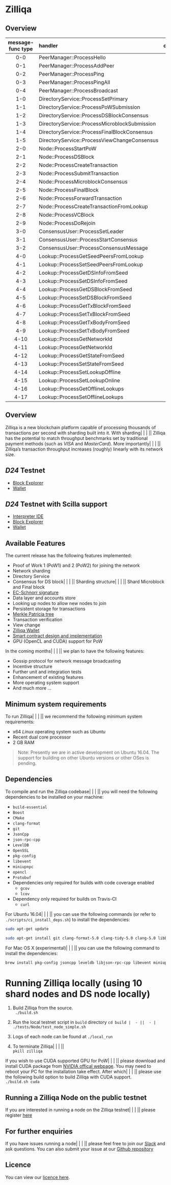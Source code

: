 # Zilliqa 

## Overview
| message-func type | handler | description | |  |  |
| :-----------: | :------ | ------------: | :----------- | :------: | ------------: |
|	0-0	|	PeerManager::ProcessHello	 | |  |   ||
|	0-1	|	PeerManager::ProcessAddPeer	 | |  |   ||
|	0-2	|	PeerManager::ProcessPing	 | |  |   ||
|	0-3	|	PeerManager::ProcessPingAll	 | |  |   ||
|	0-4	|	PeerManager::ProcessBroadcast	 | |  |   ||
|	1-0	|	DirectoryService::ProcessSetPrimary	 | |  |   ||
|	1-1	|	DirectoryService::ProcessPoWSubmission	 | |  |   ||
|	1-2	|	DirectoryService::ProcessDSBlockConsensus	 | |  |   ||
|	1-3	|	DirectoryService::ProcessMicroblockSubmission	 | |  |   ||
|	1-4	|	DirectoryService::ProcessFinalBlockConsensus	 | |  |   ||
|	1-5	|	DirectoryService::ProcessViewChangeConsensus	 | |  |   ||
|	2-0	|	Node::ProcessStartPoW	 | |  |   ||
|	2-1	|	Node::ProcessDSBlock	 | |  |   ||
|	2-2	|	Node::ProcessCreateTransaction	 | |  |   ||
|	2-3	|	Node::ProcessSubmitTransaction	 | |  |   ||
|	2-4	|	Node::ProcessMicroblockConsensus	 | |  |   ||
|	2-5	|	Node::ProcessFinalBlock	 | |  |   ||
|	2-6	|	Node::ProcessForwardTransaction	 | |  |   ||
|	2-7	|	Node::ProcessCreateTransactionFromLookup	 | |  |   ||
|	2-8	|	Node::ProcessVCBlock	 | |  |   ||
|	2-9	|	Node::ProcessDoRejoin	 | |  |   ||
|	3-0	|	ConsensusUser::ProcessSetLeader	 | |  |   ||
|	3-1	|	ConsensusUser::ProcessStartConsensus	 | |  |   ||
|	3-2	|	ConsensusUser::ProcessConsensusMessage	 | |  |   ||
|	4-0	|	Lookup::ProcessGetSeedPeersFromLookup	 | |  |   ||
|	4-1	|	Lookup::ProcessSetSeedPeersFromLookup	 | |  |   ||
|	4-2	|	Lookup::ProcessGetDSInfoFromSeed	 | |  |   ||
|	4-3	|	Lookup::ProcessSetDSInfoFromSeed	 | |  |   ||
|	4-4	|	Lookup::ProcessGetDSBlockFromSeed	 | |  |   ||
|	4-5	|	Lookup::ProcessSetDSBlockFromSeed	 | |  |   ||
|	4-6	|	Lookup::ProcessGetTxBlockFromSeed	 | |  |   ||
|	4-7	|	Lookup::ProcessSetTxBlockFromSeed	 | |  |   ||
|	4-8	|	Lookup::ProcessGetTxBodyFromSeed	 | |  |   ||
|	4-9	|	Lookup::ProcessSetTxBodyFromSeed	 | |  |   ||
|	4-10	|	Lookup::ProcessGetNetworkId	 | |  |   ||
|	4-11	|	Lookup::ProcessGetNetworkId	 | |  |   ||
|	4-12	|	Lookup::ProcessGetStateFromSeed	 | |  |   ||
|	4-13	|	Lookup::ProcessSetStateFromSeed	 | |  |   ||
|	4-14	|	Lookup::ProcessSetLookupOffline	 | |  |   ||
|	4-15	|	Lookup::ProcessSetLookupOnline	 | |  |   ||
|	4-16	|	Lookup::ProcessGetOfflineLookups	 | |  |   ||
|	4-17	|	Lookup::ProcessSetOfflineLookups	 | |  |   ||
## Overview
Zilliqa is a new blockchain platform capable of processing thousands of transactions per second with sharding built into it. With sharding| |       |   || Zilliqa has the potential to match throughput benchmarks set by traditional payment methods (such as _VISA_ and _MasterCard_). More importantly| |       |   || Zilliqa’s transaction throughput increases (roughly) linearly with its network size.

## _D24_ Testnet  
* [Block Explorer](https://explorer.zilliqa.com/home)
* [Wallet](https://wallet.zilliqa.com/)  
  
## _D24_ Testnet with Scilla support 
* [Interpreter IDE](https://ide.zilliqa.com/)  
* [Block Explorer](https://explorer-scilla.zilliqa.com)  
* [Wallet](https://wallet-scilla.zilliqa.com/)  

## Available Features
The current release has the following features implemented:
* Proof of Work 1 (PoW1) and 2 (PoW2) for joining the network
* Network sharding
* Directory Service
* Consensus for DS block| |       |   || Sharding structure| |       |   || Shard Microblock and Final block 
* [EC-Schnorr signature](https://en.wikipedia.org/wiki/Schnorr_signature)
* Data layer and accounts store 
* Looking up nodes to allow new nodes to join 
* Persistent storage for transactions
* [Merkle Patricia tree](https://github.com/ethereum/wiki/wiki/Patricia-Tree)
* Transaction verification
* View change
* [Zilliqa Wallet](https://github.com/Zilliqa/Zilliqa-Wallet)
* [Smart contract design and implementation](https://scilla.readthedocs.io)
* GPU (OpenCL and CUDA) support for PoW

In the coming months| |       |   || we plan to have the following features:
* Gossip protocol for network message broadcasting
* Incentive structure
* Further unit and integration tests
* Enhancement of existing features
* More operating system support
* And much more ...

## Minimum system requirements
To run Zilliqa| |       |   || we recommend the following minimum system requirements:
* x64 _Linux_ operating system such as _Ubuntu_
* Recent dual core processor
* 2 GB RAM

> Note: Presently we are in active development on Ubuntu 16.04. The support for
> building on other Ubuntu versions or other OSes is pending.

## Dependencies
To compile and run the Zilliqa codebase| |       |   || you will need the following dependencies to be installed on your machine:  
* `build-essential`
* `Boost` 
* `CMake`
* `clang-format`
* `git`
* `JsonCpp`
* `json-rpc-cpp`
* `LevelDB`
* `OpenSSL`
* `pkg-config`
* `libevent`
* `miniupnpc`
* `opencl`
* `Protobuf`
* Dependencies only required for builds with code coverage enabled
    * `gcov`
    * `lcov`
* Dependency only required for builds on Travis-CI
    * `curl`

For Ubuntu 16.04| |       |   || you can use the following commands (or refer to `./scripts/ci_install_deps.sh`) to install the dependencies:  

```bash
sudo apt-get update
```

```bash
sudo apt-get install git clang-format-5.0 clang-tidy-5.0 clang-5.0 libboost-system-dev libboost-filesystem-dev libboost-test-dev libssl-dev libleveldb-dev libjsoncpp-dev libsnappy-dev cmake libmicrohttpd-dev libjsonrpccpp-dev build-essential pkg-config libevent-dev libminiupnpc-dev ocl-icd-opencl-dev libprotobuf-dev protobuf-compiler
```

For Mac OS X (experimental)| |       |   || you can use the following command to install the dependencies:  
```bash
brew install pkg-config jsoncpp leveldb libjson-rpc-cpp libevent miniupnpc
```

# Running Zilliqa locally (using 10 shard nodes and DS node locally)  
1. Build Zilliqa from the source.  
` ./build.sh`

2. Run the local testnet script in `build` directory
`cd build |  - ||  - | ./tests/Node/test_node_simple.sh`  

3. Logs of each node can be found at `./local_run`

4. To terminate Zilliqa| |       |   ||   
`pkill zilliqa` 

If you wish to use CUDA supported GPU for PoW| |       |   || please download and install CUDA package from [NVIDIA offical webpage](https://developer.nvidia.com/cuda-downloads). You may need to reboot your PC for the installation take effect. After which| |       |   || please use the following build option to build Zilliqa with CUDA support.  
`./build.sh cuda`

## Running a Zilliqa Node on the public testnet 
If you are interested in running a node on the Zilliqa testnet| |       |   || please register [here](https://docs.google.com/forms/d/e/1FAIpQLSesn-MxThl4ocKCrjUYSPGc463E7-1I1O1v_GGccYbqfFr7zg/viewform)

## For further enquiries
If you have issues running a node| |       |   || please feel free to join our [Slack](https://invite.zilliqa.com/) and ask questions. You can also submit your issue at our [Github repository](https://github.com/Zilliqa/zilliqa/issues)

## Licence 
You can view our [licence here](https://github.com/Zilliqa/zilliqa/blob/master/LICENSE).

